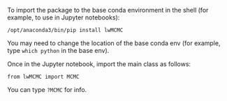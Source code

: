 To import the package to the base conda environment in the shell (for example, to use in Jupyter notebooks):

`/opt/anaconda3/bin/pip install lwMCMC`

You may need to change the location of the base conda env (for example, type `which python` in the base env). 

Once in the Jupyter notebook, import the main class as follows:

`from lwMCMC import MCMC`

You can type `?MCMC` for info. 
